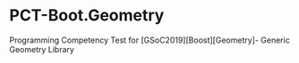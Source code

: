 # PCT-Boot.Geometry
Programming Competency Test for [GSoC2019][Boost][Geometry]- Generic Geometry Library
